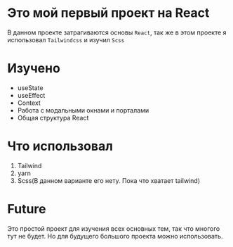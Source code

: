 # Это мой первый проект на React

В данном проекте затрагиваются основы `React`, так же в этом проекте я использовал `Tailwindcss` и изучил `Scss`

# Изучено

- useState
- useEffect
- Context
- Работа с модальными окнами и порталами
- Общая структура React

# Что использовал

1. Tailwind
2. yarn
3. Scss(В данном варианте его нету. Пока что хватает tailwind)

# Future

Это простой проект для изучения всех основных тем, так что многого тут не будет. Но для будущего большого проекта можно использовать.
